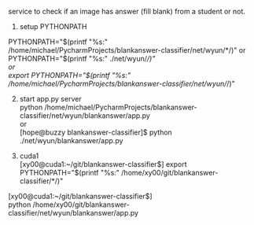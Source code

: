 service to check if an image has answer (fill blank) from a student or not.  

1. setup PYTHONPATH  

PYTHONPATH="$(printf "%s:" /home/michael/PycharmProjects/blankanswer-classifier/net/wyun/*/)"  
or  
PYTHONPATH="$(printf "%s:" ./net/wyun/*/)"  
or  
export PYTHONPATH="$(printf "%s:" /home/michael/PycharmProjects/blankanswer-classifier/net/wyun/*/)"  

2. start app.py server  
python /home/michael/PycharmProjects/blankanswer-classifier/net/wyun/blankanswer/app.py  
or  
[hope@buzzy blankanswer-classifier]$ python ./net/wyun/blankanswer/app.py  
  
  
3. cuda1  
[xy00@cuda1:~/git/blankanswer-classifier$]   
export PYTHONPATH="$(printf "%s:" /home/xy00/git/blankanswer-classifier/*/)"    

[xy00@cuda1:~/git/blankanswer-classifier$]  
python /home/xy00/git/blankanswer-classifier/net/wyun/blankanswer/app.py
